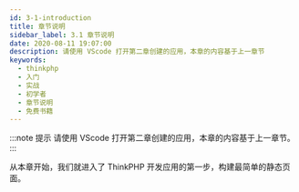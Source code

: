 ```yaml
---
id: 3-1-introduction
title: 章节说明
sidebar_label: 3.1 章节说明
date: 2020-08-11 19:07:00
description: 请使用 VScode 打开第二章创建的应用，本章的内容基于上一章节
keywords:
  - thinkphp
  - 入门
  - 实战
  - 初学者
  - 章节说明
  - 免费书籍
---
```


:::note 提示
请使用 VScode 打开第二章创建的应用，本章的内容基于上一章节。
:::

从本章开始，我们就进入了 ThinkPHP 开发应用的第一步，构建最简单的静态页面。